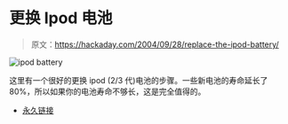 # 更换 Ipod 电池

> 原文：<https://hackaday.com/2004/09/28/replace-the-ipod-battery/>

![ipod battery](img/0449af917188d708edc5d830863550bc.png)

这里有一个很好的更换 ipod (2/3 代)电池的步骤。一些新电池的寿命延长了 80%，所以如果你的电池寿命不够长，这是完全值得的。

*   [永久链接](http://www.popsci.com/popsci/computers/article/0,12543,588084,00.html)